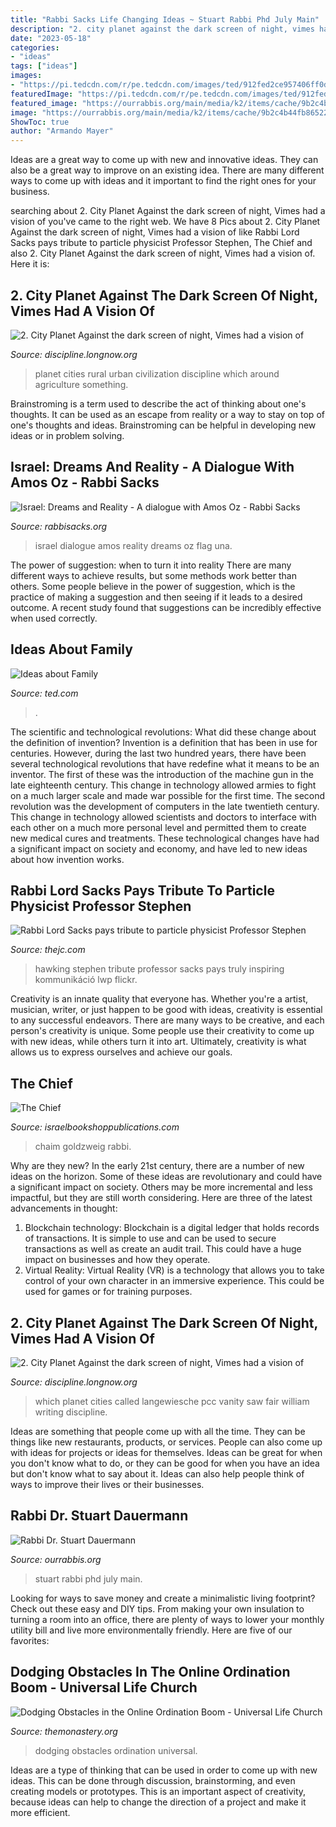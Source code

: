 ```yaml
---
title: "Rabbi Sacks Life Changing Ideas ~ Stuart Rabbi Phd July Main"
description: "2. city planet against the dark screen of night, vimes had a vision of"
date: "2023-05-18"
categories:
- "ideas"
tags: ["ideas"]
images:
- "https://pi.tedcdn.com/r/pe.tedcdn.com/images/ted/912fed2ce957406ff0d5bc22d247d6687bf260a0_240x180.jpg?cb=20160511&amp;quality=63&amp;u=&amp;w=512"
featuredImage: "https://pi.tedcdn.com/r/pe.tedcdn.com/images/ted/912fed2ce957406ff0d5bc22d247d6687bf260a0_240x180.jpg?cb=20160511&amp;quality=63&amp;u=&amp;w=512"
featured_image: "https://ourrabbis.org/main/media/k2/items/cache/9b2c4b44fb86522964124ed80d03c5e8_XL.jpg"
image: "https://ourrabbis.org/main/media/k2/items/cache/9b2c4b44fb86522964124ed80d03c5e8_XL.jpg"
ShowToc: true
author: "Armando Mayer"
---
```



Ideas are a great way to come up with new and innovative ideas. They can also be a great way to improve on an existing idea. There are many different ways to come up with ideas and it important to find the right ones for your business.

	

		
searching about 2. City Planet Against the dark screen of night, Vimes had a vision of you've came to the right web. We have 8 Pics about 2. City Planet Against the dark screen of night, Vimes had a vision of like Rabbi Lord Sacks pays tribute to particle physicist Professor Stephen, The Chief and also 2. City Planet Against the dark screen of night, Vimes had a vision of. Here it is:
		
    
## 2. City Planet Against The Dark Screen Of Night, Vimes Had A Vision Of

<img loading=lazy src="http://discipline.longnow.org/DISCIPLINE_footnotes/2_-_City_Planet_files/shapeimage_21.png" onerror="this.onerror=null;this.src='https://tse1.mm.bing.net/th?id=OIP.jCecg5gIQHWwQljuihXGSAHaA0&amp;pid=15.1';" alt="2. City Planet Against the dark screen of night, Vimes had a vision of">

_Source: discipline.longnow.org_

>planet cities rural urban civilization discipline which around agriculture something. 

	

Brainstroming is a term used to describe the act of thinking about one's thoughts. It can be used as an escape from reality or a way to stay on top of one's thoughts and ideas. Brainstroming can be helpful in developing new ideas or in problem solving.

    
## Israel: Dreams And Reality - A Dialogue With Amos Oz - Rabbi Sacks

<img loading=lazy src="https://rabbisacks.org/wp-content/uploads/2001/05/Israel-flag-e1379272107176.jpg" onerror="this.onerror=null;this.src='https://tse4.mm.bing.net/th?id=OIP.JKb4k4d3gA-3Uan-rIG72gHaE9&amp;pid=15.1';" alt="Israel: Dreams and Reality - A dialogue with Amos Oz - Rabbi Sacks">

_Source: rabbisacks.org_

>israel dialogue amos reality dreams oz flag una. 

	

The power of suggestion: when to turn it into reality
There are many different ways to achieve results, but some methods work better than others. Some people believe in the power of suggestion, which is the practice of making a suggestion and then seeing if it leads to a desired outcome. A recent study found that suggestions can be incredibly effective when used correctly.

    
## Ideas About Family

<img loading=lazy src="https://pi.tedcdn.com/r/pe.tedcdn.com/images/ted/912fed2ce957406ff0d5bc22d247d6687bf260a0_240x180.jpg?cb=20160511&amp;quality=63&amp;u=&amp;w=512" onerror="this.onerror=null;this.src='https://tse4.mm.bing.net/th?id=OIP.Cuqrt09VGvauFCf1unYeagAAAA&amp;pid=15.1';" alt="Ideas about Family">

_Source: ted.com_

>. 

	

The scientific and technological revolutions: What did these change about the definition of invention?
Invention is a definition that has been in use for centuries. However, during the last two hundred years, there have been several technological revolutions that have redefine what it means to be an inventor. The first of these was the introduction of the machine gun in the late eighteenth century. This change in technology allowed armies to fight on a much larger scale and made war possible for the first time. The second revolution was the development of computers in the late twentieth century. This change in technology allowed scientists and doctors to interface with each other on a much more personal level and permitted them to create new medical cures and treatments. These technological changes have had a significant impact on society and economy, and have led to new ideas about how invention works.

    
## Rabbi Lord Sacks Pays Tribute To Particle Physicist Professor Stephen

<img loading=lazy src="https://www.thejc.com/image/policy:1.460683:1521030015/.JPG?f=16x9&amp;h=576&amp;w=1024&amp;$p$f$h$w=44172f4" onerror="this.onerror=null;this.src='https://tse4.mm.bing.net/th?id=OIP.yoR6QP3rc0NPy80B0Kh-yQHaEK&amp;pid=15.1';" alt="Rabbi Lord Sacks pays tribute to particle physicist Professor Stephen">

_Source: thejc.com_

>hawking stephen tribute professor sacks pays truly inspiring kommunikáció lwp flickr. 

	

Creativity is an innate quality that everyone has. Whether you're a artist, musician, writer, or just happen to be good with ideas, creativity is essential to any successful endeavors. There are many ways to be creative, and each person's creativity is unique. Some people use their creativity to come up with new ideas, while others turn it into art. Ultimately, creativity is what allows us to express ourselves and achieve our goals.

    
## The Chief

<img loading=lazy src="https://www.israelbookshoppublications.com/store/pc/catalog/la193_50_general.gif" onerror="this.onerror=null;this.src='https://tse3.mm.bing.net/th?id=OIP.1wfI6xlSqjSLlENeE60eQQAAAA&amp;pid=15.1';" alt="The Chief">

_Source: israelbookshoppublications.com_

>chaim goldzweig rabbi. 

	

Why are they new?
In the early 21st century, there are a number of new ideas on the horizon. Some of these ideas are revolutionary and could have a significant impact on society. Others may be more incremental and less impactful, but they are still worth considering. Here are three of the latest advancements in thought: 
1) Blockchain technology: Blockchain is a digital ledger that holds records of transactions. It is simple to use and can be used to secure transactions as well as create an audit trail. This could have a huge impact on businesses and how they operate. 
2) Virtual Reality: Virtual Reality (VR) is a technology that allows you to take control of your own character in an immersive experience. This could be used for games or for training purposes.

    
## 2. City Planet Against The Dark Screen Of Night, Vimes Had A Vision Of

<img loading=lazy src="http://discipline.longnow.org/DISCIPLINE_footnotes/2_-_City_Planet_files/shapeimage_24.png" onerror="this.onerror=null;this.src='https://tse4.mm.bing.net/th?id=OIP.RFU5YELJbW8yqUvaloK4tgHaA0&amp;pid=15.1';" alt="2. City Planet Against the dark screen of night, Vimes had a vision of">

_Source: discipline.longnow.org_

>which planet cities called langewiesche pcc vanity saw fair william writing discipline. 

	

Ideas are something that people come up with all the time. They can be things like new restaurants, products, or services. People can also come up with ideas for projects or ideas for themselves. Ideas can be great for when you don't know what to do, or they can be good for when you have an idea but don't know what to say about it. Ideas can also help people think of ways to improve their lives or their businesses.

    
## Rabbi Dr. Stuart Dauermann

<img loading=lazy src="https://ourrabbis.org/main/media/k2/items/cache/9b2c4b44fb86522964124ed80d03c5e8_XL.jpg" onerror="this.onerror=null;this.src='https://tse3.mm.bing.net/th?id=OIP.-34kgHNxRBzuUh3owMa3VgHaLH&amp;pid=15.1';" alt="Rabbi Dr. Stuart Dauermann">

_Source: ourrabbis.org_

>stuart rabbi phd july main. 

	

Looking for ways to save money and create a minimalistic living footprint? Check out these easy and DIY tips. From making your own insulation to turning a room into an office, there are plenty of ways to lower your monthly utility bill and live more environmentally friendly. Here are five of our favorites: 

    
## Dodging Obstacles In The Online Ordination Boom - Universal Life Church

<img loading=lazy src="https://www.themonastery.org/blog/wp-content/uploads/2012/03/Black-Female-Minister-Pastor.jpg" onerror="this.onerror=null;this.src='https://tse4.mm.bing.net/th?id=OIP.h_cOzAEMIuIgWt4j99-0LAHaLG&amp;pid=15.1';" alt="Dodging Obstacles in the Online Ordination Boom - Universal Life Church">

_Source: themonastery.org_

>dodging obstacles ordination universal. 

	

Ideas are a type of thinking that can be used in order to come up with new ideas. This can be done through discussion, brainstorming, and even creating models or prototypes. This is an important aspect of creativity, because ideas can help to change the direction of a project and make it more efficient.

